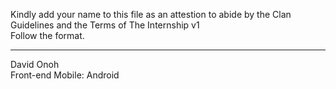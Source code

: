 Kindly add your name to this file as an attestion to abide by the Clan Guidelines and the Terms of The Internship v1
<br/> Follow the format.<br/> 
___
David Onoh <br/>
Front-end Mobile: Android
